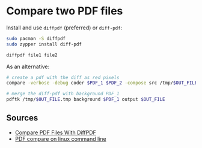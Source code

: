 # Compare two PDF files

Install and use `diffpdf` (preferred) or `diff-pdf`:

```sh
sudo pacman -S diffpdf
sudo zypper install diff-pdf
```

```sh
diffpdf file1 file2
```

As an alternative:

```sh
# create a pdf with the diff as red pixels
compare -verbose -debug coder $PDF_1 $PDF_2 -compose src /tmp/$OUT_FILE.tmp

# merge the diff-pdf with background PDF_1
pdftk /tmp/$OUT_FILE.tmp background $PDF_1 output $OUT_FILE
```

## Sources

- [Compare PDF Files With DiffPDF]
- [PDF compare on linux command line]

[compare pdf files with diffpdf]: https://www.linuxandubuntu.com/home/compare-pdf-files-with-diffpdf-in-ubuntu-linux-debian-fedora-other-derivatives
[pdf compare on linux command line]: https://stackoverflow.com/questions/6469157/pdf-compare-on-linux-command-line#7228061
